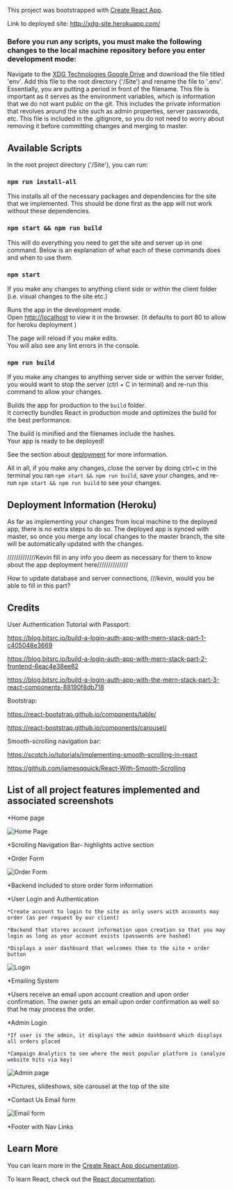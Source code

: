 This project was bootstrapped with [Create React App](https://github.com/facebook/create-react-app).

Link to deployed site: http://xdg-site.herokuapp.com/



### Before you run any scripts, you must make the following changes to the local machine repository before you enter development mode:

Navigate to the [XDG Technologies Google Drive](https://drive.google.com/drive/folders/1OG_wAkYLTha0v-mMZ2aMpkWTdCMmiQ6J) and download the file titled 'env'. Add this file to the root directory ('/Site') and rename the file to '.env'. Essentially, you are putting a period in front of the filename. This file is important as it serves as the environment variables, which is information that we do not want public on the git. This includes the private information that revolves around the site such as admin properties, server passwords, etc. This file is included in the .gitignore, so you do not need to worry about removing it before committing changes and merging to master. 

## Available Scripts

In the root project directory ('/Site'), you can run:

### `npm run install-all`

This installs all of the necessary packages and dependencies for the site that we implemented. This should be done first as the app will not work without these dependencies.

### `npm start && npm run build`

This will do everything you need to get the site and server up in one command. Below is an explanation of what each of these commands does and when to use them.

### `npm start`

If you make any changes to anything client side or within the client folder (i.e. visual changes to the site etc.)

Runs the app in the development mode.<br />
Open [http://localhost](http://localhost) to view it in the browser. (it defaults to port 80 to allow for heroku deployment )

The page will reload if you make edits.<br />
You will also see any lint errors in the console.

### `npm run build`

If you make any changes to anything server side or within the server folder, you would want to stop the server (ctrl + C in terminal) and re-run this command to allow your changes.

Builds the app for production to the `build` folder.<br />
It correctly bundles React in production mode and optimizes the build for the best performance.

The build is minified and the filenames include the hashes.<br />
Your app is ready to be deployed!

See the section about [deployment](https://facebook.github.io/create-react-app/docs/deployment) for more information.


All in all, if you make any changes, close the server by doing ctrl+c in the terminal you ran `npm start && npm run build`, save your changes, and re-run `npm start && npm run build` to see your changes.

## Deployment Information (Heroku)

As far as implementing your changes from local machine to the deployed app, there is no extra steps to do so. The deployed app is synced with master, so once you merge any local changes to the master branch, the site will be automatically updated with the changes. 


/////////////Kevin fill in any info you deem as necessary for them to know about the app deployment here//////////////


How to update database and server connections, ///kevin, would you be able to fill in this part?


## Credits 
User Authentication Tutorial with Passport:

https://blog.bitsrc.io/build-a-login-auth-app-with-mern-stack-part-1-c405048e3669

https://blog.bitsrc.io/build-a-login-auth-app-with-mern-stack-part-2-frontend-6eac4e38ee82

https://blog.bitsrc.io/build-a-login-auth-app-with-the-mern-stack-part-3-react-components-88190f8db718

Bootstrap:

https://react-bootstrap.github.io/components/table/

https://react-bootstrap.github.io/components/carousel/

Smooth-scrolling navigation bar:

https://scotch.io/tutorials/implementing-smooth-scrolling-in-react

https://github.com/jamesqquick/React-With-Smooth-Scrolling
 
## List of all project features implemented and associated screenshots
*Home page

![Home Page](/client/public/images/homepage.png)

*Scrolling Navigation Bar- highlights active section

*Order Form

![Order Form](/client/public/images/orderform.png)

*Backend included to store order form information

*User Login and Authentication 

	*Create account to login to the site as only users with accounts may order (as per request by our client)

	*Backend that stores account information upon creation so that you may login as long as your account exists (passwords are hashed)

	*Displays a user dashboard that welcomes them to the site + order button

![Login](/client/public/images/login.png)

*Emailing System

*Users receive an email upon account creation and upon order confirmation. The owner gets an email upon order confirmation as well so that he may process the order.

*Admin Login

	*If user is the admin, it displays the admin dashboard which displays all orders placed

	*Campaign Analytics to see where the most popular platform is (analyze website hits via key)

![Admin page](/client/public/images/admin.png)

*Pictures, slideshows, site carousel at the top of the site

*Contact Us Email form 

![Email form](/client/public/images/contactus.png)

*Footer with Nav Links





## Learn More

You can learn more in the [Create React App documentation](https://facebook.github.io/create-react-app/docs/getting-started).

To learn React, check out the [React documentation](https://reactjs.org/).




